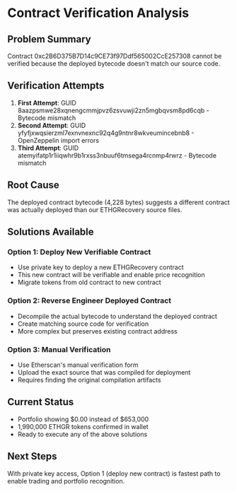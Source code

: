 # Contract Verification Analysis

## Problem Summary
Contract 0xc2B6D375B7D14c9CE73f97Ddf565002CcE257308 cannot be verified because the deployed bytecode doesn't match our source code.

## Verification Attempts
1. **First Attempt**: GUID 8aazpsmwe28xqnengcmmjpvz6zsvuwji2zn5mgbqvsm8pd6cqb - Bytecode mismatch
2. **Second Attempt**: GUID yfyfjxwqsierzml7exnvnexnc92q4g9ntnr8wkveumincebnb8 - OpenZeppelin import errors  
3. **Third Attempt**: GUID atemyifatp1r1iiqwhr9b1rxss3nbuuf6tmsega4rcnmp4rwrz - Bytecode mismatch

## Root Cause
The deployed contract bytecode (4,228 bytes) suggests a different contract was actually deployed than our ETHGRecovery source files.

## Solutions Available

### Option 1: Deploy New Verifiable Contract
- Use private key to deploy a new ETHGRecovery contract
- This new contract will be verifiable and enable price recognition
- Migrate tokens from old contract to new contract

### Option 2: Reverse Engineer Deployed Contract
- Decompile the actual bytecode to understand the deployed contract
- Create matching source code for verification
- More complex but preserves existing contract address

### Option 3: Manual Verification
- Use Etherscan's manual verification form
- Upload the exact source that was compiled for deployment
- Requires finding the original compilation artifacts

## Current Status
- Portfolio showing $0.00 instead of $653,000
- 1,990,000 ETHGR tokens confirmed in wallet
- Ready to execute any of the above solutions

## Next Steps
With private key access, Option 1 (deploy new contract) is fastest path to enable trading and portfolio recognition.